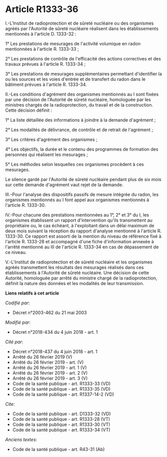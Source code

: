 # Article R1333-36

I.-L'Institut de radioprotection et de sûreté nucléaire ou des organismes agréés par l'Autorité de sûreté nucléaire réalisent
dans les établissements mentionnés à l'article D. 1333-32 :

1° Les prestations de mesurages de l'activité volumique en radon mentionnées à l'article R. 1333-33 ;

2° Les prestations de contrôle de l'efficacité des actions correctives et des travaux prévues à l'article R. 1333-34 ;

3° Les prestations de mesurages supplémentaires permettant d'identifier la ou les sources et les voies d'entrée et de
transfert du radon dans le bâtiment prévues à l'article R. 1333-34.

II.-Les conditions d'agrément des organismes mentionnés au I sont fixées par une décision de l'Autorité de sûreté nucléaire,
homologuée par les ministres chargés de la radioprotection, du travail et de la construction. Cette décision définit :

1° La liste détaillée des informations à joindre à la demande d'agrément ;

2° Les modalités de délivrance, de contrôle et de retrait de l'agrément ;

3° Les critères d'agrément des organismes ;

4° Les objectifs, la durée et le contenu des programmes de formation des personnes qui réalisent les mesurages ;

5° Les méthodes selon lesquelles ces organismes procèdent à ces mesurages.

Le silence gardé par l'Autorité de sûreté nucléaire pendant plus de six mois sur cette demande d'agrément vaut rejet de la
demande.

III.-Pour l'analyse des dispositifs passifs de mesure intégrée du radon, les organismes mentionnés au I font appel aux
organismes mentionnés à l'article R. 1333-30.

IV.-Pour chacune des prestations mentionnées au 1°, 2° et 3° du I, les organismes établissent un rapport d'intervention
qu'ils transmettent au propriétaire ou, le cas échéant, à l'exploitant dans un délai maximum de deux mois suivant la
réception du rapport d'analyse mentionné à l'article R. 1333-30. Ce rapport est assorti de la mention du niveau de référence
fixé à l'article R. 1333-28 et accompagné d'une fiche d'information annexée à l'arrêté mentionné au III de l'article R.
1333-34 en cas de dépassement de ce niveau.

V.-L'Institut de radioprotection et de sûreté nucléaire et les organismes agréés transmettent les résultats des mesurages
réalisés dans ces établissements à l'Autorité de sûreté nucléaire. Une décision de cette Autorité, homologuée par arrêté du
ministre chargé de la radioprotection, définit la nature des données et les modalités de leur transmission.

**Liens relatifs à cet article**

_Codifié par_:

  - Décret n°2003-462 du 21 mai 2003

_Modifié par_:

  - Décret n°2018-434 du 4 juin 2018 - art. 1

_Cité par_:

  - Décret n°2018-437 du 4 juin 2018 - art. 1
  - Arrêté du 26 février 2019 (V)
  - Arrêté du 26 février 2019 - art. (V)
  - Arrêté du 26 février 2019 - art. 1 (V)
  - Arrêté du 26 février 2019 - art. 2 (V)
  - Arrêté du 26 février 2019 - art. 3 (V)
  - Code de la santé publique - art. R1333-33 (VD)
  - Code de la santé publique - art. R1333-35 (VD)
  - Code de la santé publique - art. R1337-14-2 (VD)

_Cite_:

  - Code de la santé publique - art. D1333-32 (VD)
  - Code de la santé publique - art. R1333-28 (VT)
  - Code de la santé publique - art. R1333-30 (VT)
  - Code de la santé publique - art. R1333-34 (VT)

_Anciens textes_:

  - Code de la santé publique - art. R43-31 (Ab)
